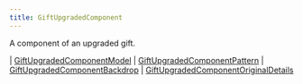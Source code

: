 ```yaml
---
title: GiftUpgradedComponent
---
```


A component of an upgraded gift.


<div class="font-mono whitespace-pre"><span class="opacity-50">| </span><a href="/types/giftupgradedcomponentmodel"  >GiftUpgradedComponentModel</a><span class="opacity-50">
| </span><a href="/types/giftupgradedcomponentpattern"  >GiftUpgradedComponentPattern</a><span class="opacity-50">
| </span><a href="/types/giftupgradedcomponentbackdrop"  >GiftUpgradedComponentBackdrop</a><span class="opacity-50">
| </span><a href="/types/giftupgradedcomponentoriginaldetails"  >GiftUpgradedComponentOriginalDetails</a></div>

